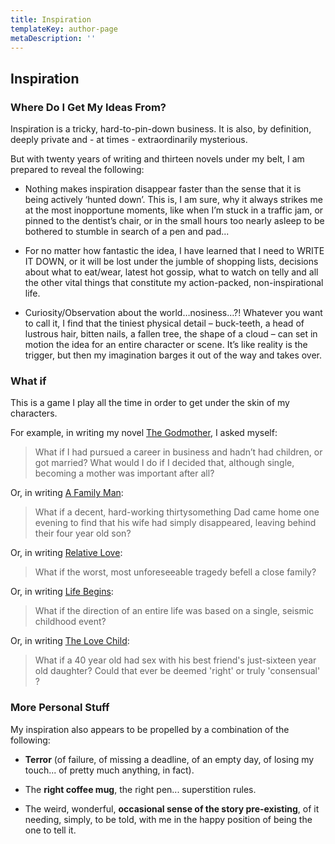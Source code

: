 ```yaml
---
title: Inspiration
templateKey: author-page
metaDescription: ''
---
```


## Inspiration

### Where Do I Get My Ideas From?

Inspiration is a tricky, hard-to-pin-down business. It is also, by definition, deeply private and - at times - extraordinarily mysterious.

But with twenty years of writing and thirteen novels under my belt, I am prepared to reveal the following:

- Nothing makes inspiration disappear faster than the sense that it is being actively ‘hunted down’. This is, I am sure, why it always strikes me at the most inopportune moments, like when I’m stuck in a traffic jam, or pinned to the dentist’s chair, or in the small hours too nearly asleep to be bothered to stumble in search of a pen and pad...

- For no matter how fantastic the idea, I have learned that I need to WRITE IT DOWN, or it will be lost under the jumble of shopping lists, decisions about what to eat/wear, latest hot gossip, what to watch on telly and all the other vital things that constitute my action-packed, non-inspirational life.

- Curiosity/Observation about the world…nosiness…?! Whatever you want to call it, I find that the tiniest physical detail – buck-teeth, a head of lustrous hair, bitten nails, a fallen tree, the shape of a cloud – can set in motion the idea for an entire character or scene. It’s like reality is the trigger, but then my imagination barges it out of the way and takes over.

### What if

This is a game I play all the time in order to get under the skin of my characters.

For example, in writing my novel [The Godmother](/books/the-godmother), I asked myself:

> What if I had pursued a career in business and hadn’t had children, or got married? What would I do if I decided that, although single, becoming a mother was important after all?

Or, in writing [A Family Man](/books/a-family-man):

> What if a decent, hard-working thirtysomething Dad came home one evening to find that his wife had simply disappeared, leaving behind their four year old son?

Or, in writing [Relative Love](/books/relative-love):

> What if the worst, most unforeseeable tragedy befell a close family?

Or, in writing [Life Begins](/books/life-begins):

> What if the direction of an entire life was based on a single, seismic childhood event?

Or, in writing [The Love Child](/books/the-love-child):

> What if a 40 year old had sex with his best friend's just-sixteen year old daughter? Could that ever be deemed 'right' or truly 'consensual' ?

### More Personal Stuff

My inspiration also appears to be propelled by a combination of the following:

- **Terror** (of failure, of missing a deadline, of an empty day, of losing my touch... of pretty much anything, in fact).

- The **right coffee mug**, the right pen... superstition rules.

- The weird, wonderful, **occasional sense of the story pre-existing**, of it needing, simply, to be told, with me in the happy position of being the one to tell it.
